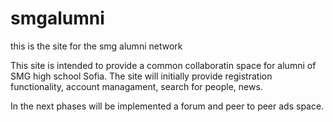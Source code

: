 # smgalumni
this is the site for the smg alumni network

This site is intended to provide a common collaboratin space for alumni of SMG high school Sofia. The site will initially provide
registration functionality, account managament, search for people, news.

In the next phases will be implemented a forum and peer to peer ads space.
